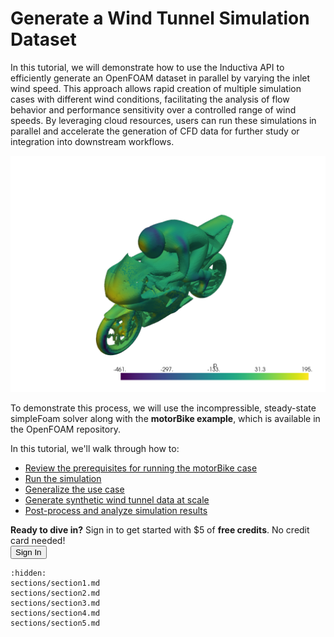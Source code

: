 # Generate a Wind Tunnel Simulation Dataset
In this tutorial, we will demonstrate how to use the Inductiva API to efficiently generate an OpenFOAM dataset 
in parallel by varying the inlet wind speed. This approach allows rapid creation of multiple simulation cases 
with different wind conditions, facilitating the analysis of flow behavior and performance sensitivity over 
a controlled range of wind speeds. By leveraging cloud resources, users can run these simulations in parallel 
and accelerate the generation of CFD data for further study or integration into downstream workflows.

<p align="center"><img src="../_static/bike_pressure_field.png" alt="OpenFOAM motorBike visualization" width="700"></p>

To demonstrate this process, we will use the incompressible, steady-state simpleFoam solver along with 
the **motorBike example**, which is available in the OpenFOAM repository.

In this tutorial, we'll walk through how to:
- [Review the prerequisites for running the motorBike case](https://inductiva.ai/guides/openfoam/generate-wind-tunnel-dataset/sections/section1)
- [Run the simulation](https://inductiva.ai/guides/openfoam/generate-wind-tunnel-dataset/sections/section2)
- [Generalize the use case](https://inductiva.ai/guides/openfoam/generate-wind-tunnel-dataset/sections/section3)
- [Generate synthetic wind tunnel data at scale](https://inductiva.ai/guides/openfoam/generate-wind-tunnel-dataset/sections/section4)
- [Post-process and analyze simulation results](https://inductiva.ai/guides/openfoam/generate-wind-tunnel-dataset/sections/section5)

<div class="cta-bar">
  <div class="cta-text">
    <strong>Ready to dive in?</strong> Sign in to get started with $5 of <strong>free credits</strong>. No credit card needed!
  </div>
  <button  onclick="window.open('https://console.inductiva.ai/?utm_source=guide_openfoam&utm_medium=button&utm_campaign=signup', '_blank')" target="_blank" class="cta-button">Sign In</button>
</div>


```{toctree}
:hidden:
sections/section1.md
sections/section2.md
sections/section3.md
sections/section4.md
sections/section5.md
```